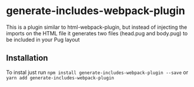 # generate-includes-webpack-plugin

This is a plugin similar to html-webpack-plugin, but instead of injecting the imports on the HTML file it generates two files (head.pug and body.pug) to be included in your Pug layout

## Installation

To instal just run ```npm install generate-includes-webpack-plugin --save``` or ```yarn add generate-includes-webpack-plugin```

